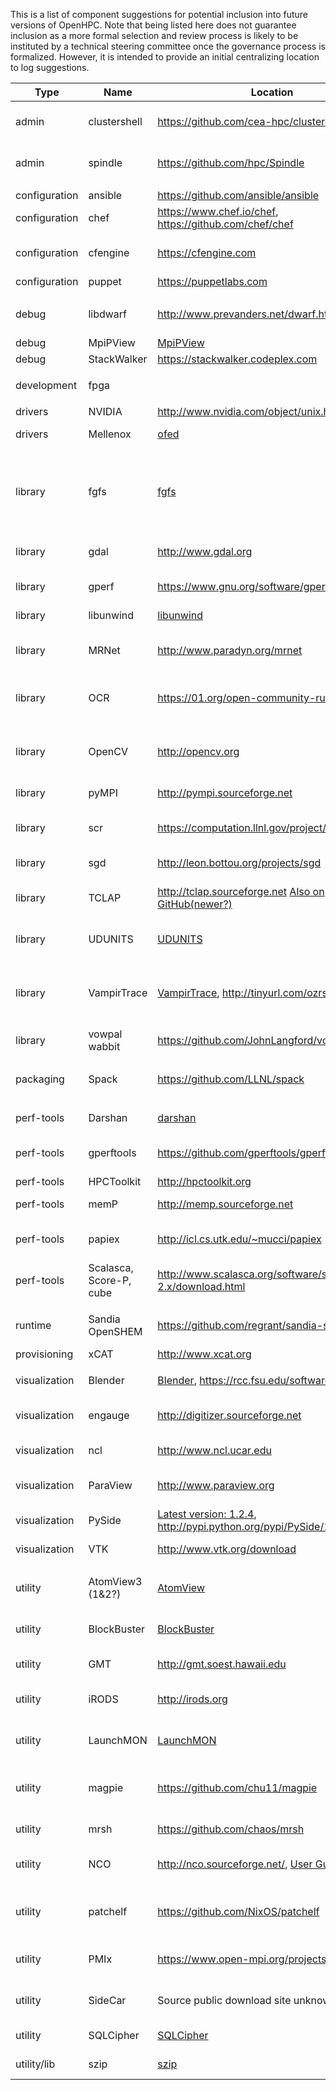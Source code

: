 This is a list of component suggestions for potential inclusion into future versions of OpenHPC. Note that being listed here does not guarantee inclusion as a more formal selection and review process is likely to be instituted by a technical steering committee once the governance process is formalized. However, it is intended to provide an initial centralizing location to log suggestions.

| Type | Name | Location | Notes |
|------|------|----------|-------|
| admin         | clustershell | https://github.com/cea-hpc/clustershell | Python replacement for pdsh |
| admin         | spindle     | https://github.com/hpc/Spindle |  tool for loading dynamic libs at scale |
| | | | |
| configuration | ansible     | https://github.com/ansible/ansible       | |
| configuration	| chef        | https://www.chef.io/chef, https://github.com/chef/chef | |
| configuration	| cfengine    | https://cfengine.com                     | v2 (HPC/genderized) & v3 |
| configuration	| puppet      | https://puppetlabs.com                   | |
| | | | |
| debug	        | libdwarf    | http://www.prevanders.net/dwarf.html     | debugging information format |
| debug	        | MpiPView    | [MpiPView](https://computation.llnl.gov/casc/tool_gear/mpipview.html) | Visualize MpiP | 
| debug	        | StackWalker |	https://stackwalker.codeplex.com         | |
| | | | |
| development   | fpga        |                                          | tools to program FPGAs       | 
| | | | |
| drivers       | NVIDIA      | http://www.nvidia.com/object/unix.html   | GPU support                  |
| drivers       | Mellenox    | [ofed](http://www.mellanox.com/page/products_dyn?product_family=26&mtag=linux_sw_drivers) | Mellanox flavor of OFED |
| | | | |
| library       | fgfs        | [fgfs](https://github.com/dongahn/MountPointAttributes) | turns expensive, non-scalable file system calls into simple string comparison operations |
| library       | gdal        | http://www.gdal.org                      | raster and vector geospacial data (GIS) |
| library       | gperf       | https://www.gnu.org/software/gperf       | gnu perfect hash generator |
| library       | libunwind   | [libunwind](http://git.savannah.gnu.org/cgit/libunwind.git) | stack unwinding lib |
| library       | MRNet       | http://www.paradyn.org/mrnet             | Multicast reduction network |
| library       | OCR         | https://01.org/open-community-runtime    | MPI alternative async communication library |
| library       | OpenCV      | http://opencv.org                        | computer vision and machine learning software library |
| library       | pyMPI	      | http://pympi.sourceforge.net             | Python MPI bindings |
| library       | scr         | https://computation.llnl.gov/project/scr | Scalable Checkpoint Restart |
| library       | sgd         | http://leon.bottou.org/projects/sgd      | Stochastic Gradient Descent |
| library       | TCLAP       | http://tclap.sourceforge.net [Also on GitHub(newer?)](https://github.com/eile/tclap) | Library to define and access CLI arguments |
| library       | UDUNITS     | [UDUNITS](http://www.unidata.ucar.edu/software/udunits) | Conversion between different units(udunits2?) |
| library       | VampirTrace | [VampirTrace](http://tu-dresden.de/die_tu_dresden/zentrale_einrichtungen/zih/forschung/projekte/vampirtrace), http://tinyurl.com/ozrs7e3 | detailed logging of program execution for parallel applications |
| library       | vowpal wabbit | https://github.com/JohnLangford/vowpal_wabbit | machine learning system | 
| | | | |	 	 	 	 
| packaging     | Spack	      | https://github.com/LLNL/spack            | HPC-centric Package Management |
| | | | |
| perf-tools    | Darshan     | [darshan](http://www.mcs.anl.gov/research/projects/darshan) | Characterize IO patterns | 
| perf-tools    | gperftools  | https://github.com/gperftools/gperftools | Google performance tools |
| perf-tools    | HPCToolkit  | http://hpctoolkit.org                    | HPC app profiling |
| perf-tools    | memP        | http://memp.sourceforge.net              | Parallel heap profiling |
| perf-tools    | papiex      | http://icl.cs.utk.edu/~mucci/papiex      | (unsupported) hw performance using papi |
| perf-tools    | Scalasca, Score-P, cube | http://www.scalasca.org/software/scalasca-2.x/download.html      | performance optimization of parallel programs |	 	 	 	 
| | | | |
| runtime | Sandia OpenSHEM | https://github.com/regrant/sandia-shmem | Implementation of the OpenSHMEM specification |
| provisioning  | xCAT        | http://www.xcat.org                      | |
| | | | |
| visualization | Blender     | [Blender](http://www.blender.org), https://rcc.fsu.edu/software/blender     | 3D animation suite | 
| visualization | engauge     | http://digitizer.sourceforge.net         | Convert graph image to spreadsheet | 
| visualization	| ncl         | http://www.ncl.ucar.edu                  | NCAR Command Language |
| visualization | ParaView    | http://www.paraview.org                  | Parallel visualization application |
| visualization | PySide      | [Latest version: 1.2.4](https://pypi.python.org/pypi/PySide/1.2.4), http://pypi.python.org/pypi/PySide/1.2.2 | Python QT bindings |
| visualization | VTK         | http://www.vtk.org/download              | Visualization Toolkit |
| | | | |	 	 	 
| utility       | AtomView3 (1&2?) | [AtomView](http://li.mit.edu/A/Graphics/A3/A3.html) | Atomistic configuration viewer |
| utility       | BlockBuster | [BlockBuster](http://sourceforge.net/projects/blockbuster) | High-resolution image/movie player | 
| utility       | GMT         | http://gmt.soest.hawaii.edu              | Generic Mapping Tools | 
| utility       | iRODS       | http://irods.org                         | open source data management software |
| utility       | LaunchMON   | [LaunchMON](https://github.com/scalability-llnl/LaunchMON) | co-locate tool daemons with HPC runtimes |
| utility       | magpie      | https://github.com/chu11/magpie          | run BigData(hadoop) jobs on HPC systems |
| utility       | mrsh        | https://github.com/chaos/mrsh            | Munge based remote shell |
| utility       | NCO         | http://nco.sourceforge.net/, [User Guide](http://nco.sourceforge.net/nco.html)      | netCDF commandline operators | 
| utility       | patchelf    | https://github.com/NixOS/patchelf        | modify dynamic linker and RPATH of ELF executables |
| utility       | PMIx        | https://www.open-mpi.org/projects/pmix   | Exascale process management interface |
| utility       | SideCar     | Source public download site unknown ([about](https://computing.llnl.gov/vis/sidecarUM.html)) | Remote blockbuster control | 
| utility       | SQLCipher   | [SQLCipher](https://www.zetetic.net/sqlcipher/open-source) | SQL database encryption |	
| utility/lib	| szip        | [szip](https://www.hdfgroup.org/doc_resource/SZIP) | HDF file compression | 